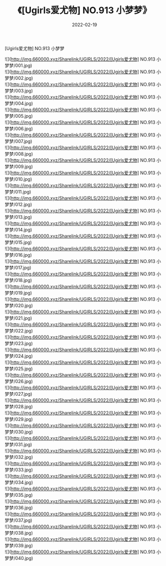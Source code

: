 ﻿---
layout: post
title:  《[Ugirls爱尤物] NO.913 小梦梦》
date:   2022-02-19
img: http://img.660000.xyz/Sharelink/UGIRLS/2022/[Ugirls爱尤物] NO.913 小梦梦/000.jpg
categories: [美女, 清纯, 唯美]
---

[Ugirls爱尤物] NO.913 小梦梦

 ![](http://img.660000.xyz/Sharelink/UGIRLS/2022/[Ugirls爱尤物] NO.913 小梦梦/001.jpg) <br>![](http://img.660000.xyz/Sharelink/UGIRLS/2022/[Ugirls爱尤物] NO.913 小梦梦/002.jpg) <br>![](http://img.660000.xyz/Sharelink/UGIRLS/2022/[Ugirls爱尤物] NO.913 小梦梦/003.jpg) <br>![](http://img.660000.xyz/Sharelink/UGIRLS/2022/[Ugirls爱尤物] NO.913 小梦梦/004.jpg) <br>![](http://img.660000.xyz/Sharelink/UGIRLS/2022/[Ugirls爱尤物] NO.913 小梦梦/005.jpg) <br>![](http://img.660000.xyz/Sharelink/UGIRLS/2022/[Ugirls爱尤物] NO.913 小梦梦/006.jpg) <br>![](http://img.660000.xyz/Sharelink/UGIRLS/2022/[Ugirls爱尤物] NO.913 小梦梦/007.jpg) <br>![](http://img.660000.xyz/Sharelink/UGIRLS/2022/[Ugirls爱尤物] NO.913 小梦梦/008.jpg) <br>![](http://img.660000.xyz/Sharelink/UGIRLS/2022/[Ugirls爱尤物] NO.913 小梦梦/009.jpg) <br>![](http://img.660000.xyz/Sharelink/UGIRLS/2022/[Ugirls爱尤物] NO.913 小梦梦/010.jpg) <br>![](http://img.660000.xyz/Sharelink/UGIRLS/2022/[Ugirls爱尤物] NO.913 小梦梦/011.jpg) <br>![](http://img.660000.xyz/Sharelink/UGIRLS/2022/[Ugirls爱尤物] NO.913 小梦梦/012.jpg) <br>![](http://img.660000.xyz/Sharelink/UGIRLS/2022/[Ugirls爱尤物] NO.913 小梦梦/013.jpg) <br>![](http://img.660000.xyz/Sharelink/UGIRLS/2022/[Ugirls爱尤物] NO.913 小梦梦/014.jpg) <br>![](http://img.660000.xyz/Sharelink/UGIRLS/2022/[Ugirls爱尤物] NO.913 小梦梦/015.jpg) <br>![](http://img.660000.xyz/Sharelink/UGIRLS/2022/[Ugirls爱尤物] NO.913 小梦梦/016.jpg) <br>![](http://img.660000.xyz/Sharelink/UGIRLS/2022/[Ugirls爱尤物] NO.913 小梦梦/017.jpg) <br>![](http://img.660000.xyz/Sharelink/UGIRLS/2022/[Ugirls爱尤物] NO.913 小梦梦/018.jpg) <br>![](http://img.660000.xyz/Sharelink/UGIRLS/2022/[Ugirls爱尤物] NO.913 小梦梦/019.jpg) <br>![](http://img.660000.xyz/Sharelink/UGIRLS/2022/[Ugirls爱尤物] NO.913 小梦梦/020.jpg) <br>![](http://img.660000.xyz/Sharelink/UGIRLS/2022/[Ugirls爱尤物] NO.913 小梦梦/021.jpg) <br>![](http://img.660000.xyz/Sharelink/UGIRLS/2022/[Ugirls爱尤物] NO.913 小梦梦/022.jpg) <br>![](http://img.660000.xyz/Sharelink/UGIRLS/2022/[Ugirls爱尤物] NO.913 小梦梦/023.jpg) <br>![](http://img.660000.xyz/Sharelink/UGIRLS/2022/[Ugirls爱尤物] NO.913 小梦梦/024.jpg) <br>![](http://img.660000.xyz/Sharelink/UGIRLS/2022/[Ugirls爱尤物] NO.913 小梦梦/025.jpg) <br>![](http://img.660000.xyz/Sharelink/UGIRLS/2022/[Ugirls爱尤物] NO.913 小梦梦/026.jpg) <br>![](http://img.660000.xyz/Sharelink/UGIRLS/2022/[Ugirls爱尤物] NO.913 小梦梦/027.jpg) <br>![](http://img.660000.xyz/Sharelink/UGIRLS/2022/[Ugirls爱尤物] NO.913 小梦梦/028.jpg) <br>![](http://img.660000.xyz/Sharelink/UGIRLS/2022/[Ugirls爱尤物] NO.913 小梦梦/029.jpg) <br>![](http://img.660000.xyz/Sharelink/UGIRLS/2022/[Ugirls爱尤物] NO.913 小梦梦/030.jpg) <br>![](http://img.660000.xyz/Sharelink/UGIRLS/2022/[Ugirls爱尤物] NO.913 小梦梦/031.jpg) <br>![](http://img.660000.xyz/Sharelink/UGIRLS/2022/[Ugirls爱尤物] NO.913 小梦梦/032.jpg) <br>![](http://img.660000.xyz/Sharelink/UGIRLS/2022/[Ugirls爱尤物] NO.913 小梦梦/033.jpg) <br>![](http://img.660000.xyz/Sharelink/UGIRLS/2022/[Ugirls爱尤物] NO.913 小梦梦/034.jpg) <br>![](http://img.660000.xyz/Sharelink/UGIRLS/2022/[Ugirls爱尤物] NO.913 小梦梦/035.jpg) <br>![](http://img.660000.xyz/Sharelink/UGIRLS/2022/[Ugirls爱尤物] NO.913 小梦梦/036.jpg) <br>![](http://img.660000.xyz/Sharelink/UGIRLS/2022/[Ugirls爱尤物] NO.913 小梦梦/037.jpg) <br>![](http://img.660000.xyz/Sharelink/UGIRLS/2022/[Ugirls爱尤物] NO.913 小梦梦/038.jpg) <br>![](http://img.660000.xyz/Sharelink/UGIRLS/2022/[Ugirls爱尤物] NO.913 小梦梦/039.jpg) <br>![](http://img.660000.xyz/Sharelink/UGIRLS/2022/[Ugirls爱尤物] NO.913 小梦梦/040.jpg) <br>